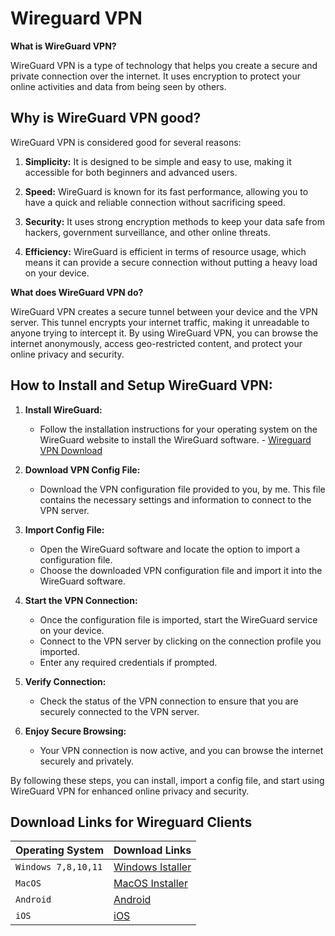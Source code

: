 # Wireguard VPN

**What is WireGuard VPN?**

WireGuard VPN is a type of technology that helps you create a secure and private connection over the internet. It uses encryption to protect your online activities and data from being seen by others.

## Why is WireGuard VPN good?

WireGuard VPN is considered good for several reasons:

1. **Simplicity:** It is designed to be simple and easy to use, making it accessible for both beginners and advanced users.
   
2. **Speed:** WireGuard is known for its fast performance, allowing you to have a quick and reliable connection without sacrificing speed.
   
3. **Security:** It uses strong encryption methods to keep your data safe from hackers, government surveillance, and other online threats.
   
4. **Efficiency:** WireGuard is efficient in terms of resource usage, which means it can provide a secure connection without putting a heavy load on your device.

**What does WireGuard VPN do?**

WireGuard VPN creates a secure tunnel between your device and the VPN server. This tunnel encrypts your internet traffic, making it unreadable to anyone trying to intercept it. By using WireGuard VPN, you can browse the internet anonymously, access geo-restricted content, and protect your online privacy and security.

## How to Install and Setup WireGuard VPN:

1. **Install WireGuard:**
    - Follow the installation instructions for your operating system on the WireGuard website to install the WireGuard software. - [Wireguard VPN Download](https://wireguard.com/install/)

2. **Download VPN Config File:**
    - Download the VPN configuration file provided to you, by me. This file contains the necessary settings and information to connect to the VPN server.

3. **Import Config File:**
    - Open the WireGuard software and locate the option to import a configuration file.
    - Choose the downloaded VPN configuration file and import it into the WireGuard software.

4. **Start the VPN Connection:**
    - Once the configuration file is imported, start the WireGuard service on your device.
    - Connect to the VPN server by clicking on the connection profile you imported.
    - Enter any required credentials if prompted.

5. **Verify Connection:**
    - Check the status of the VPN connection to ensure that you are securely connected to the VPN server.

6. **Enjoy Secure Browsing:**
    - Your VPN connection is now active, and you can browse the internet securely and privately.

By following these steps, you can install, import a config file, and start using WireGuard VPN for enhanced online privacy and security.

## Download Links for Wireguard Clients

| Operating System | Download Links                 |
| :---------- | :-----------------------------------|
| `Windows 7,8,10,11` | [Windows Istaller](https://download.wireguard.com/windows-client/wireguard-installer.exe)  |
| `MacOS`             | [MacOS Installer](https://itunes.apple.com/us/app/wireguard/id1451685025?ls=1&mt=12)       |
| `Android`           | [Android](https://play.google.com/store/apps/details?id=com.wireguard.android)             |
| `iOS`               | [iOS](https://itunes.apple.com/us/app/wireguard/id1441195209?ls=1&mt=8)                    |
